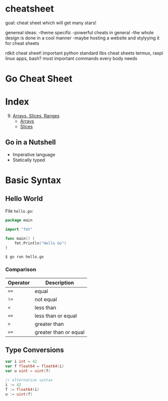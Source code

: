 # cheatsheet

goal: cheat sheet which will get many stars!

genereal ideas:
-theme specific
-powerful cheats in general
-the whole design is done in a cool manner
-maybe hosting a website and stylyying it for cheat sheets



rdkit cheat sheet!
important python standard libs cheat sheets
termux, raspi
linux apps, bash?
most important commands every body needs

# Go Cheat Sheet

# Index
9. [Arrays, Slices, Ranges](#arrays-slices-ranges)
    * [Arrays](#arrays)
    * [Slices](#slices)

## Go in a Nutshell

* Imperative language
* Statically typed

# Basic Syntax

## Hello World
File `hello.go`:
```go
package main

import "fmt"

func main() {
    fmt.Println("Hello Go")
}
```
`$ go run hello.go`

### Comparison
|Operator|Description|
|--------|-----------|
|`==`|equal|
|`!=`|not equal|
|`<`|less than|
|`<=`|less than or equal|
|`>`|greater than|
|`>=`|greater than or equal|


## Type Conversions
```go
var i int = 42
var f float64 = float64(i)
var u uint = uint(f)

// alternative syntax
i := 42
f := float64(i)
u := uint(f)
```
